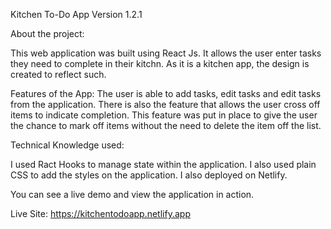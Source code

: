 Kitchen To-Do App
Version 1.2.1

About the project:

This web application was built using React Js. It allows the user enter tasks they need to complete in their kitchn. As it is a kitchen app, the design is created to reflect such.

Features of the App:
The user is able to add tasks, edit tasks and edit tasks from the application. There is also the feature that allows the user cross off items to indicate completion. This feature was put in place to give the user the chance to mark off items without the need to delete the item off the list.

Technical Knowledge used:

I used Ract Hooks to manage state within the application. I also used plain CSS to add the styles on the application. I also deployed on Netlify.

You can see a live demo and view the application in action.

Live Site:
https://kitchentodoapp.netlify.app






